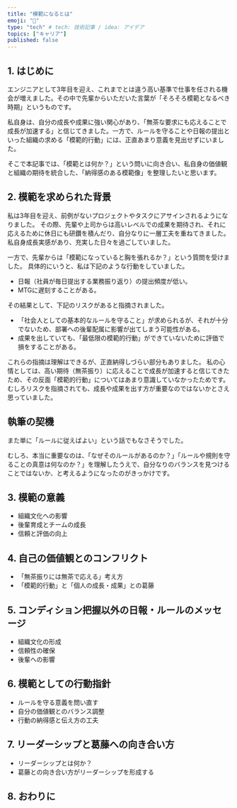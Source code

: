 ```yaml
---
title: "模範になるとは"
emoji: "🦁"
type: "tech" # tech: 技術記事 / idea: アイデア
topics: ["キャリア"]
published: false
---
```

## 1. はじめに

エンジニアとして3年目を迎え、これまでとは違う高い基準で仕事を任される機会が増えました。その中で先輩からいただいた言葉が「そろそろ模範となるべき時期」というものです。

私自身は、自分の成長や成果に強い関心があり、「無茶な要求にも応えることで成長が加速する」と信じてきました。一方で、ルールを守ることや日報の提出といった組織の求める「模範的行動」には、正直あまり意義を見出せずにいました。

そこで本記事では、「模範とは何か？」という問いに向き合い、私自身の価値観と組織の期待を統合した、「納得感のある模範像」を整理したいと思います。

## 2. 模範を求められた背景

私は3年目を迎え、前例がないプロジェクトやタスクにアサインされるようになりました。
その際、先輩や上司からは高いレベルでの成果を期待され、それに応えるために休日にも研鑽を積んだり、自分なりに一層工夫を重ねてきました。
私自身成長実感があり、充実した日々を過ごしていました。

一方で、先輩からは「模範になっていると胸を張れるか？」という質問を受けました。
具体的にいうと、私は下記のような行動をしていました。

- 日報（社員が毎日提出する業務振り返り）の提出頻度が低い。
- MTGに遅刻することがある。

その結果として、下記のリスクがあると指摘されました。

- 「社会人としての基本的なルールを守ること」が求められるが、それが十分でないため、部署への後輩配属に影響が出てしまう可能性がある。
- 成果を出していても、「最低限の模範的行動」ができていないために評価で損をすることがある。

これらの指摘は理解はできるが、正直納得しづらい部分もありました。
私の心情としては、高い期待（無茶振り）に応えることで成長が加速すると信じてきたため、その反面「模範的行動」についてはあまり意識していなかったためです。
むしろリスクを指摘されても、成長や成果を出す方が重要なのではないかとさえ思っていました。

## 執筆の契機

また単に「ルールに従えばよい」という話でもなさそうでした。

むしろ、本当に重要なのは、「なぜそのルールがあるのか？」「ルールや規則を守ることの真意は何なのか？」を理解したうえで、自分なりのバランスを見つけることではないか、と考えるようになったのがきっかけです。

## 3. 模範の意義

- 組織文化への影響
- 後輩育成とチームの成長
- 信頼と評価の向上

## 4. 自己の価値観とのコンフリクト

- 「無茶振りには無茶で応える」考え方
- 「模範的行動」と「個人の成長・成果」との葛藤

## 5. コンディション把握以外の日報・ルールのメッセージ

- 組織文化の形成
- 信頼性の確保
- 後輩への影響

## 6. 模範としての行動指針

- ルールを守る意義を問い直す
- 自分の価値観とのバランス調整
- 行動の納得感と伝え方の工夫

## 7. リーダーシップと葛藤への向き合い方

- リーダーシップとは何か？
- 葛藤との向き合い方がリーダーシップを形成する

## 8. おわりに
